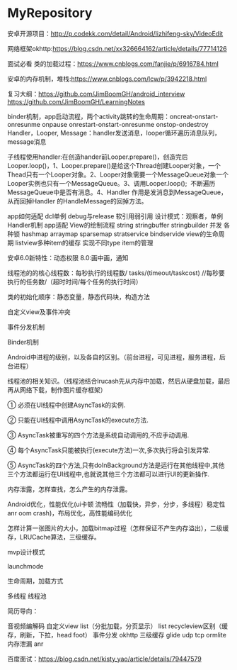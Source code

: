 # MyRepository

安卓开源项目：http://p.codekk.com/detail/Android/lizhifeng-sky/VideoEdit

网络框架okhttp:https://blog.csdn.net/xx326664162/article/details/77714126

面试必看
 类的加载过程：https://www.cnblogs.com/fanjie/p/6916784.html
 
 安卓的内存机制，堆栈:https://www.cnblogs.com/lcw/p/3942218.html
 
 复习大纲：https://github.com/JimBoomGH/android_interview     https://github.com/JimBoomGH/LearningNotes
 
 binder机制，app启动流程，两个activity跳转的生命周期：oncreat-onstart-onresunme  onpause onrestart-onstart-onresunme onstop-ondestroy
 Handler，Looper, Message：handler发送消息，looper循环遍历消息队列，message消息
 
 子线程使用handler:在创造hander前Looper.prepare()，创造完后Looper.loop()，1、Looper.prepare()是给这个Thread创建Looper对象，一个Thead只有一个Looper对象。2、Looper对象需要一个MessageQueue对象一个Looper实例也只有一个MessageQueue。3、调用Looper.loop();  不断遍历MessageQueue中是否有消息。4、Handler 作用是发消息到MessageQueue，从而回掉Handler 的HandleMessage的回掉方法。
 
 app如何适配
 dcl单例
 debug与release
 软引用弱引用
 设计模式：观察者，单例
 Handler机制
 app适配
 View的绘制流程
 string stringbuffer stringbuilder
 并发  各种锁
 hashmap arraymap sparsemap
 stratservice bindservide
 view的生命周期
 listview多种item的缓存  实现不同type item的管理
 
 安卓6.0新特性：动态权限   8.0:画中画，通知
 
 线程池的的核心线程数：每秒执行的线程数/ tasks/(timeout/taskcost) //每秒要执行的任务数/（超时时间/每个任务的执行时间）
 
 类的初始化顺序：静态变量，静态代码块，构造方法
 
 自定义view及事件冲突
 
 事件分发机制
 
 Binder机制
 
 Android中进程的级别，以及各自的区别。（前台进程，可见进程，服务进程，后台进程）
 
 线程池的相关知识。（线程池结合lrucash先从内存中加载，然后从硬盘加载，最后再从网络下载，制作图片缓存框架）
 
 ① 必须在UI线程中创建AsyncTask的实例.

② 只能在UI线程中调用AsyncTask的execute方法.

③ AsyncTask被重写的四个方法是系统自动调用的,不应手动调用.

④ 每个AsyncTask只能被执行(execute方法)一次,多次执行将会引发异常.

⑤ AsyncTask的四个方法,只有doInBackground方法是运行在其他线程中,其他三个方法都运行在UI线程中,也就说其他三个方法都可以进行UI的更新操作.
 
 内存泄露，怎样查找，怎么产生的内存泄露。
 
 Android优化，性能优化(ui卡顿 流畅性（加载快，异步，分步，多线程）稳定性 anr oom crash)，布局优化，高性能编码优化
 
 怎样计算一张图片的大小，加载bitmap过程（怎样保证不产生内存溢出），二级缓存，LRUCache算法，三级缓存。
 
 mvp设计模式
 
 launchmode
 
 生命周期，加载方式
 
 多线程 线程池
 
简历导向：

 音视频编解码  自定义view list（分批加载，分页显示） list recycleview区别（缓存，刷新，下拉，head foot） 事件分发 okhttp 三级缓存 glide udp tcp ormlite  内存泄漏 anr  
 
百度面试：https://blog.csdn.net/kisty_yao/article/details/79447579
